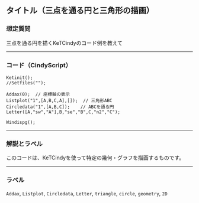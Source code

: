 
## タイトル（三点を通る円と三角形の描画）

### 想定質問

三点を通る円を描くKeTCindyのコード例を教えて

---

### コード（CindyScript）

```cindy
Ketinit();
//Setfiles("");

Addax(0);  // 座標軸の表示
Listplot("1",[A,B,C,A],[]);  // 三角形ABC
Circledata("1",[A,B,C]);    // ABCを通る円
Letter([A,"sw","A"],B,"se","B",C,"n2","C");

Windispg();
````

---

### 解説とラベル

このコードは、KeTCindyを使って特定の幾何・グラフを描画するものです。

---

### ラベル

`Addax`, `Listplot`, `Circledata`, `Letter`, `triangle`, `circle`, `geometry`, `2D`

```


